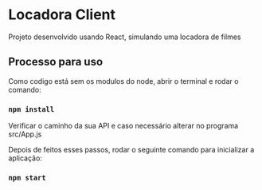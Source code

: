 # Locadora Client

Projeto desenvolvido usando React, simulando uma locadora de filmes

## Processo para uso

Como codigo está sem os modulos do node, abrir o terminal e rodar o comando:
### `npm install`

Verificar o caminho da sua API e caso necessário alterar no programa src/App.js

Depois de feitos esses passos, rodar o seguinte comando para inicializar a aplicação:
### `npm start`
